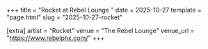+++
title = "Rocket at Rebel Lounge "
date = 2025-10-27
template = "page.html"
slug = "2025-10-27-rocket"

[extra]
artist = "Rocket"
venue = "The Rebel Lounge"
venue_url = "https://www.rebelphx.com/"
+++
